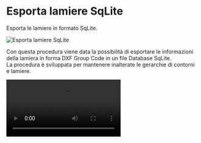 # Esporta lamiere SqLite

Esporta le lamiere in formato SqLite.

![Esporta lamiere SqLite](/import-export/esporta-lamiere-sqlite.png)

Con questa procedura viene data la possibilità di esportare le informazioni della lamiera in forma DXF Group Code in un file Database SqLite.<br />
La procedura è sviluppata per mantenere inalterate le gerarchie di contorni e lamiere.

<video controls>
    <source src="/import-export/esporta-lamiere-sqlite.mp4" type="video/mp4">
</video>
